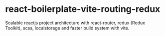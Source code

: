 # react-boilerplate-vite-routing-redux
Scalable reactjs project architecture with react-router, redux (Redux Toolkit), scss, localstorage and faster build system with vite.
